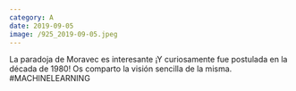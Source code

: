 ```yaml
--- 
category: A 
date: 2019-09-05 
image: /925_2019-09-05.jpeg 
--- 
```


La paradoja de Moravec es interesante ¡Y curiosamente fue postulada en la década de 1980! Os comparto la visión sencilla de la misma. #MACHINELEARNING